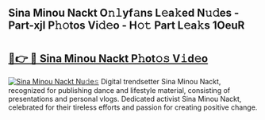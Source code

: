 ## Sina Minou Nackt O𝚗𝚕yf𝚊ns L𝚎a𝚔ed N𝚞𝚍es - Part-xjI P𝚑𝚘tos Vi𝚍𝚎o - H𝚘𝚝 Part L𝚎a𝚔s 1OeuR

# <h2><a href="http://kfbddnd.oniu.top/?m=Sina+Minou+Nackt">🔗👉 🔴 Sina Minou Nackt P𝚑ot𝚘𝚜 V𝚒d𝚎o</a></h2>

[![Sina Minou Nackt Nu𝚍e𝚜](https://i.imgur.com/0qMVB7G.gif)](http://kfbddnd.oniu.top/?m=Sina+Minou+Nackt)
Digital trendsetter Sina Minou Nackt, recognized for publishing dance and lifestyle material, consisting of presentations and personal vlogs. Dedicated activist Sina Minou Nackt, celebrated for their tireless efforts and passion for creating positive change.  
